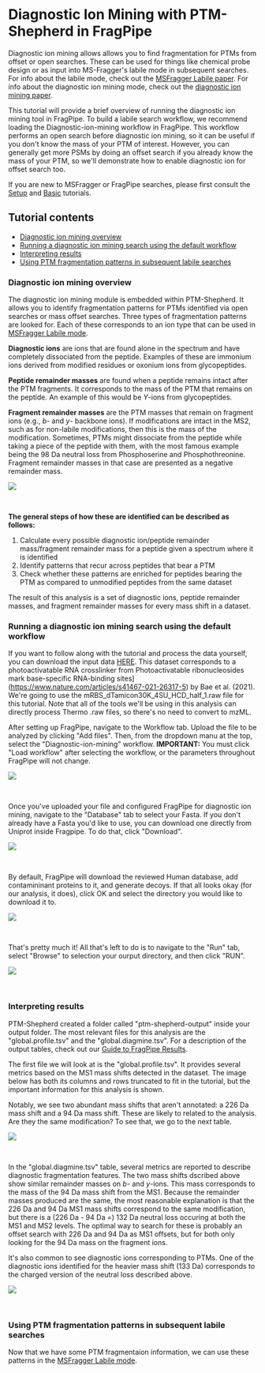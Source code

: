 # Diagnostic Ion Mining with PTM-Shepherd in FragPipe

Diagnostic ion mining allows allows you to find fragmentation for PTMs from offset or open searches. These 
can be used for things like chemical probe design or as input into MS-Fragger's labile mode in subsequent 
searches. For info about the labile mode, check out the [MSFragger Labile paper](https://www.mcponline.org/article/S1535-9476(23)00048-8/fulltext). For info about the diagnostic ion mining mode, check out the [diagnostic ion mining paper](https://www.biorxiv.org/content/10.1101/2022.09.12.507594v1.full). 

This tutorial will provide a brief overview of running the diagnostic ion mining tool in FragPipe. To build a labile
search workflow, we recommend loading the Diagnostic-ion-mining workflow in FragPipe. This workflow performs an open search before diagnostic ion mining, so it can be useful if you don't know the mass of your PTM of interest.
However, you can generally get more PSMs by doing an offset search if you already know the mass of your PTM, so we'll demonstrate how to enable diagnostic ion for offset search too.

If you are new to MSFragger or FragPipe searches, please first consult the [Setup](https://fragpipe.nesvilab.org/docs/tutorial_setup_fragpipe.html) and [Basic](https://fragpipe.nesvilab.org/docs/tutorial_fragpipe.html) tutorials. 

## Tutorial contents
* [Diagnostic ion mining overview](https://fragpipe.nesvilab.org/docs/tutorial_diagnostic_mining.html#diagnostic-ion-mining-overview)
* [Running a diagnostic ion mining search using the default workflow](https://fragpipe.nesvilab.org/docs/tutorial_diagnostic_mining.html#running-a-diagnostic-ion-mining-search-using-the-default-workflow)
* [Interpreting results](https://fragpipe.nesvilab.org/docs/tutorial_diagnostic_mining.html#interpreting-results)
* [Using PTM fragmentation patterns in subsequent labile searches](https://fragpipe.nesvilab.org/docs/tutorial_diagnostic_mining.html#using-ptm-fragmentation-patterns-in-labile-searches)

### Diagnostic ion mining overview
The diagnostic ion mining module is embedded within PTM-Shepherd. It allows you to identify fragmentation patterns for PTMs identified via open searches or mass offset searches. Three types of fragmentation patterns are looked for. Each of these corresponds to an ion type that can be used in [MSFragger Labile mode](https://github.com/Nesvilab/FragPipe/edit/gh-pages/docs/tutorial_labile.html).

**Diagnostic ions** are ions that are found alone in the spectrum and have completely dissociated from the peptide. Examples of these are immonium ions derived from modified residues or oxonium ions from glycopeptides.

**Peptide remainder masses** are found when a peptide remains intact after the PTM fragments. It corresponds to the mass of the PTM that remains on the peptide. An example of this would be *Y*-ions from glycopeptides.

**Fragment remainder masses** are the PTM masses that remain on fragment ions (e.g., *b*- and *y*- backbone ions). If modifications are intact in the MS2, such as for non-labile modifications, then this is the mass of the modification. Sometimes, PTMs might dissociate from the peptide while taking a piece of the peptide with them, with the most famous example being the 98 Da neutral loss from Phosphoserine and Phosphothreonine. Fragment remainder masses in that case are presented as a negative remainder mass.

![](https://raw.githubusercontent.com/Nesvilab/FragPipe/gh-pages/images/diagnostic-mining-overview.png)

<br>

**The general steps of how these are identified can be described as follows:**
1. Calculate every possible diagnostic ion/peptide remainder mass/fragment remainder mass for a peptide given a spectrum where it is identified
2. Identify patterns that recur across peptides that bear a PTM
3. Check whether these patterns are enriched for peptides bearing the PTM as compared to unmodified peptides from the same dataset

The result of this analysis is a set of diagnostic ions, peptide remainder masses, and fragment remainder masses for every mass shift in a dataset.

### Running a diagnostic ion mining search using the default workflow

If you want to follow along with the tutorial and process the data yourself, you can download the input data [HERE](http://central.proteomexchange.org/cgi/GetDataset?ID=PXD023401). This dataset corresponds to a photoactivatable RNA crosslinker from Photoactivatable ribonucleosides mark base-specific RNA-binding sites](https://www.nature.com/articles/s41467-021-26317-5) by Bae et al. (2021). We're going to use the mRBS_dTamicon30K_4SU_HCD_half_1.raw file for this tutorial. Note that all of the tools we'll be using in this analysis can directly process Thermo .raw files, so there's no need to convert to mzML.

After setting up FragPipe, navigate to the Workflow tab. Upload the file to be analyzed by clicking "Add files". Then, from the dropdown manu at the top, select the "Diagnostic-ion-mining" workflow. **IMPORTANT:** You must click "Load workflow" after selecting the workflow, or the parameters throughout FragPipe will not change.

![](https://raw.githubusercontent.com/Nesvilab/FragPipe/gh-pages/images/diagnostic-mining_1.png)

<br>

Once you've uploaded your file and configured FragPipe for diagnostic ion mining, navigate to the "Database" tab to select your Fasta. If you don't already have a Fasta you'd like to use, you can download one directly from Uniprot inside Fragpipe. To do that, click "Download".

![](https://raw.githubusercontent.com/Nesvilab/FragPipe/gh-pages/images/diagnostic-mining_2.png)

<br>

By default, FragPipe will download the reviewed Human database, add contamininant proteins to it, and generate decoys. If that all looks okay (for our analysis, it does), click OK and select the directory you would like to download it to.

![](https://raw.githubusercontent.com/Nesvilab/FragPipe/gh-pages/images/diagnostic-mining_3.png)

<br>

That's pretty much it! All that's left to do is to navigate to the "Run" tab, select "Browse" to selection your ourput directory, and then click "RUN".

![](https://raw.githubusercontent.com/Nesvilab/FragPipe/gh-pages/images/diagnostic-mining_4.png)

<br>

### Interpreting results
PTM-Shepherd created a folder called "ptm-shepherd-output" inside your output folder. The most relevant files for this analysis are the "global.profile.tsv" and the "global.diagmine.tsv". For a description of the output tables, check out our [Guide to FragPipe Results](https://fragpipe.nesvilab.org/docs/tutorial_fragpipe_outputs.html).

The first file we will look at is the "global.profile.tsv". It provides several metrics based on the MS1 mass shifts detected in the dataset. The image below has both its columns and rows truncated to fit in the tutorial, but the important information for this analysis is shown.

Notably, we see two abundant mass shifts that aren't annotated: a 226 Da mass shift and a 94 Da mass shift. These are likely to related to the analysis. Are they the same modification? To see that, we go to the next table.

![](https://raw.githubusercontent.com/Nesvilab/FragPipe/gh-pages/images/diagnostic-mining_5.png)

<br>

In the "global.diagmine.tsv" table, several metrics are reported to describe diagnostic fragmentation features. The two mass shifts dscribed above show similar remainder masses on *b*- and *y*-ions. This mass corresponds to the mass of the 94 Da mass shift from the MS1. Because the remainder masses produced are the same, the most reasonable explanation is that the 226 Da and 94 Da MS1 mass shifts correspond to the same modification, but there is a (226 Da - 94 Da =) 132 Da neutral loss occuring at both the MS1 and MS2 levels. The optimal way to search for these is probably an offset search with 226 Da and 94 Da as MS1 offsets, but for both only looking for the 94 Da mass on the fragment ions.

It's also common to see diagnostic ions corresponding to PTMs. One of the diagnostic ions identified for the heavier mass shift (133 Da) corresponds to the charged version of the neutral loss described above.

![](https://raw.githubusercontent.com/Nesvilab/FragPipe/gh-pages/images/diagnostic-mining_6.png)

<br>

### Using PTM fragmentation patterns in subsequent labile searches
Now that we have some PTM fragmentaion information, we can use these patterns in the [MSFragger Labile mode](https://github.com/Nesvilab/FragPipe/edit/gh-pages/docs/tutorial_labile.html).
